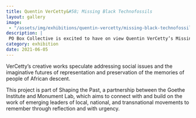 ```yaml
---
title: Quentin VerCetty&#58; Missing Black Technofossils
layout: gallery
image:
 - "/assets/img/exhibitions/quentin-vercetty/missing-black-technofossils.jpg"
description: |
 PO Box Collective is excited to have on view Quentin VerCetty’s Missing Black Technofossils in our storefront windows for the months of June and July.
category: exhibition
date: 2021-06-05
---
```

VerCetty’s creative works speculate addressing social issues and the imaginative futures of representation and preservation of the memories of people of African descent.

This project is part of <a hreef="https://www.goethe.de/ins/us/en/sta/chi/ver.cfm?fuseaction=events.detail&event_id=22217579&fbclid=IwAR37AHyrxr1Zbqi2mBoR7IaWn_uPwkkkXDy_o30YF80AlGRnPt5uS2U8mdI" target="_blank" alt="Shaping the Past">Shaping the Past</a>, a partnership between the Goethe Institute and Monument Lab, which aims to connect with and build on the work of emerging leaders of local, national, and transnational movements to remember through reflection and with urgency.